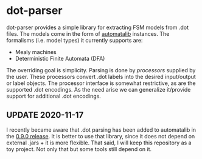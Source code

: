 # dot-parser
dot-parser provides a simple library for extracting FSM models from .dot files. 
The models come in the form of [automatalib](https://github.com/LearnLib/automatalib) instances. 
The formalisms (i.e. model types) it currently supports are:
* Mealy machines
* Deterministic Finite Automata (DFA)

The overriding goal is simplicity.
Parsing is done by *processors* supplied by the user.
These processors convert .dot labels into the desired input/output or label objects.
The processor interface is somewhat restrictive, as are the supported .dot encodings. 
As the need arise we can generalize it/provide support for additional .dot encodings.

## UPDATE 2020-11-17
I recently became aware that .dot parsing has been added to automatalib in the [0.9.0 release](https://github.com/LearnLib/automatalib/releases/tag/automatalib-0.9.0).
It is better to use that library, since it does not depend on external .jars + it is more flexible. 
That said, I will keep this repository as a toy project. 
Not only that but some tools still depend on it. 
